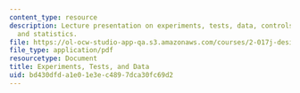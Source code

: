 ```yaml
---
content_type: resource
description: Lecture presentation on experiments, tests, data, controls, calibration,
  and statistics.
file: https://ol-ocw-studio-app-qa.s3.amazonaws.com/courses/2-017j-design-of-electromechanical-robotic-systems-fall-2009/bd430dfda1e01e3ec4897dca30fc69d2_MIT2_017JF09_experiments.pdf
file_type: application/pdf
resourcetype: Document
title: Experiments, Tests, and Data
uid: bd430dfd-a1e0-1e3e-c489-7dca30fc69d2
---
```

